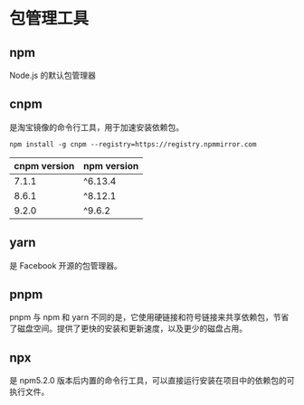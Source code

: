 # 包管理工具

## npm

Node.js 的默认包管理器

## cnpm

是淘宝镜像的命令行工具，用于加速安装依赖包。

```
npm install -g cnpm --registry=https://registry.npmmirror.com
```


| cnpm version     | npm version |
| ---------------- | ---- |
| 7.1.1            | ^6.13.4  |
| 8.6.1            | ^8.12.1  |
| 9.2.0            | ^9.6.2   |

## yarn

是 Facebook 开源的包管理器。

## pnpm

pnpm 与 npm 和 yarn 不同的是，它使用硬链接和符号链接来共享依赖包，节省了磁盘空间。提供了更快的安装和更新速度，以及更少的磁盘占用。


## npx

是 npm5.2.0 版本后内置的命令行工具，可以直接运行安装在项目中的依赖包的可执行文件。